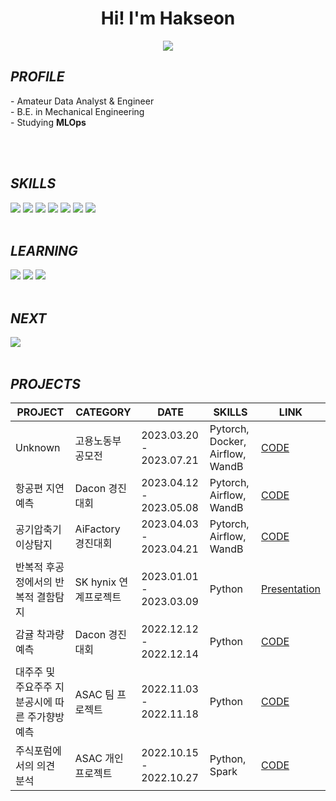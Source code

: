 <div align='center'>
  <h1>Hi! I'm Hakseon</h1>
  <a href="https://hits.seeyoufarm.com"><img src="https://hits.seeyoufarm.com/api/count/incr/badge.svg?url=https%3A%2F%2Fgithub.com%2FHakseon97&count_bg=%23007DFF&title_bg=%23555555&icon=apacheairflow.svg&icon_color=%23FFFFFF&title=hits&edge_flat=false"/></a>
</div>

<h2> <b><i>PROFILE</i></b> </h2>
- Amateur Data Analyst & Engineer <br> 
- B.E. in Mechanical Engineering <br>
- Studying <b>MLOps</b>

<br><br>
<h2> <b><i>SKILLS</i></b> </h2>
<div>
<img src="https://img.shields.io/badge/Python-3776AB?style=flat-square&logo=Python&logoColor=white"/>
<img src="https://img.shields.io/badge/PyTorch-EE4C2C?style=flat-square&logo=PyTorch&logoColor=white"/>
<img src="https://img.shields.io/badge/Airflow-017CEE?style=flat-square&logo=Apache Airflow&logoColor=b"/>
<img src="https://img.shields.io/badge/WandB-FFBE00?style=flat-square&logo=weightsandbiases&logoColor=white"/>
<img src="https://img.shields.io/badge/MySQL-4479A1?style=flat-square&logo=MySql&logoColor=white"/>
<img src="https://img.shields.io/badge/Spark-E25A1C?style=flat-square&logo=Apache Spark&logoColor=white"/>
<img src="https://img.shields.io/badge/Tableau-E97627?style=flat-square&logo=Tableau&logoColor=white"/>
</div>

<br>
<h2> <b><i> LEARNING </i></b> </h2>
<div>

<img src="https://img.shields.io/badge/AWS-232F3E?style=flat-square&logo=Amazon AWS&logoColor=white"/>
<img src="https://img.shields.io/badge/Docker-2496ED?style=flat-square&logo=Docker&logoColor=white"/>
<img src="https://img.shields.io/badge/Kubernetes-326CE5?style=flat-square&logo=Kubernetes&logoColor=white"/>
</div>

<br>
<h2> <b><i> NEXT </i></b> </h2>
<div>
<img src="https://img.shields.io/badge/Jenkins-D24939?style=flat-square&logo=Jenkins&logoColor=white"/>
</div>

<br>
<h2> <b><i> PROJECTS </i></b> </h2>

PROJECT | CATEGORY | DATE | SKILLS | LINK
--------|----------|------|--------|------|
Unknown | 고용노동부 공모전 | 2023.03.20 - 2023.07.21 | Pytorch, Docker, Airflow, WandB | [CODE](https://github.com/Hakseon97/)
항공편 지연 예측 | Dacon 경진대회 | 2023.04.12 - 2023.05.08 | Pytorch, Airflow, WandB | [CODE](https://github.com/Hakseon97/)
공기압축기 이상탐지 | AiFactory 경진대회 | 2023.04.03 - 2023.04.21 | Pytorch, Airflow, WandB | [CODE](https://github.com/Hakseon97/AirCompressor_anomaly_detection_AIFACTORY)
반복적 후공정에서의 반복적 결함탐지 | SK hynix 연계프로젝트 | 2023.01.01 - 2023.03.09 | Python | [Presentation](https://www.youtube.com/watch?v=6WSPXrCfTUE)
감귤 착과량 예측 | Dacon 경진대회 | 2022.12.12 - 2022.12.14 | Python | [CODE](https://github.com/Hakseon97/predicting-tangerine-yield_DACON)
대주주 및 주요주주 지분공시에 따른 주가향방 예측 | ASAC 팀 프로젝트 | 2022.11.03 - 2022.11.18 | Python | [CODE](https://github.com/Hakseon97/predicting_stock_trends_based_on_major_shareholder_disclosures_ASAC)
주식포럼에서의 의견 분석 | ASAC 개인 프로젝트 | 2022.10.15 - 2022.10.27 | Python, Spark | [CODE](https://github.com/Hakseon97/Analysis-of-opinions-on-stock-forum-sites)
